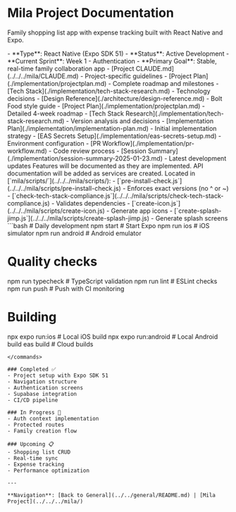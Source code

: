 # Mila Project Documentation

Family shopping list app with expense tracking built with React Native and Expo.

<project-info>
- **Type**: React Native (Expo SDK 51)
- **Status**: Active Development
- **Current Sprint**: Week 1 - Authentication
- **Primary Goal**: Stable, real-time family collaboration app
</project-info>

<quick-links>
- [Project CLAUDE.md](../../../mila/CLAUDE.md) - Project-specific guidelines
- [Project Plan](./implementation/projectplan.md) - Complete roadmap and milestones
- [Tech Stack](./implementation/tech-stack-research.md) - Technology decisions
</quick-links>

<architecture>
- [Design Reference](./architecture/design-reference.md) - Bolt Food style guide
</architecture>

<implementation>
- [Project Plan](./implementation/projectplan.md) - Detailed 4-week roadmap
- [Tech Stack Research](./implementation/tech-stack-research.md) - Version analysis and decisions
- [Implementation Plan](./implementation/implementation-plan.md) - Initial implementation strategy
- [EAS Secrets Setup](./implementation/eas-secrets-setup.md) - Environment configuration
- [PR Workflow](./implementation/pr-workflow.md) - Code review process
- [Session Summary](./implementation/session-summary-2025-01-23.md) - Latest development updates
</implementation>

<features>
Features will be documented as they are implemented.
</features>

<api>
API documentation will be added as services are created.
</api>

<scripts>
Located in [`mila/scripts/`](../../../mila/scripts/):
- [`pre-install-check.js`](../../../mila/scripts/pre-install-check.js) - Enforces exact versions (no ^ or ~)
- [`check-tech-stack-compliance.js`](../../../mila/scripts/check-tech-stack-compliance.js) - Validates dependencies
- [`create-icon.js`](../../../mila/scripts/create-icon.js) - Generate app icons
- [`create-splash-jimp.js`](../../../mila/scripts/create-splash-jimp.js) - Generate splash screens
</scripts>

<commands>
```bash
# Daily development
npm start           # Start Expo
npm run ios        # iOS simulator
npm run android    # Android emulator

# Quality checks
npm run typecheck  # TypeScript validation
npm run lint       # ESLint checks
npm run push       # Push with CI monitoring

# Building
npx expo run:ios     # Local iOS build
npx expo run:android # Local Android build
eas build            # Cloud builds
```
</commands>

### Completed ✅
- Project setup with Expo SDK 51
- Navigation structure
- Authentication screens
- Supabase integration
- CI/CD pipeline

### In Progress 🚧
- Auth context implementation
- Protected routes
- Family creation flow

### Upcoming 📋
- Shopping list CRUD
- Real-time sync
- Expense tracking
- Performance optimization

---

**Navigation**: [Back to General](../../general/README.md) | [Mila Project](../../../mila/)
